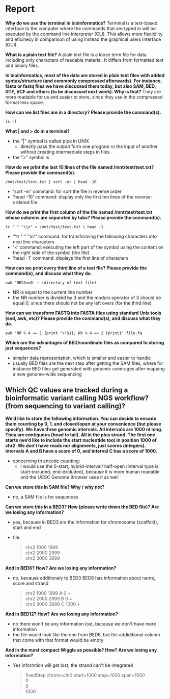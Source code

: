 # Report 

**Why do we use the terminal in bioinformatics?**
Terminal is a text-based interface to the computer where the commands that are typed in will be executed by the command line interpreter (CLI). This allows more flexibility and eficinecy in comparison of using instead the graphical users interface (GUI).

**What is a plain text file?**
A plain text file is a loose term file for data including only characters of readable material. It differs from formatted text and binary files.

**In bioinformatics, most of the data are stored in plain text files with added syntax/structure (and commonly compressed afterwards). For instance, fasta or fastq files we have discussed them today, but also SAM, BED, GTF, VCF and others (to be discussed next week). Why is that?**
They are more readable for us and easier to store, since they use in the compressed format less space.

**How can we list files are in a directory? Please provide the command(s).**

    ls -l


**What | and > do in a terminal?**
- the "|" symbol is called pipe in UNIX
	- directly pass the output form one program ro the input of another without creating intermediate steps in files
- the ">" symbol is


**How do we print the last 10 lines of the file named /mnt/test/test.txt? Please provide the command(s).**

    /mnt/test/test.txt | sort -nr | head -10

- 'sort -nr' command: for sort the file in reverse order
- 'head -10' command: display only the first ten lines of the reverse-ordered file


**How do we print the first column of the file named /mnt/test/test.txt whose columns are separated by tabs? Please provide the command(s).**

    tr " " "\\n" < /mnt/test/test.txt | head -1

- "'tr " " "\\n"' command: for transforming the following characters into next line characters
- '<' command: executing the left part of the symbol using the content on the right side of the symbol (the file)
- 'head -1' command: displays the first line of characters


**How can we print every third line of a text file? Please provide the command(s), and discuss what they do.**

    awk 'NR%3==0' ~ (directory of text file)
    
- NR is equal to the current line number
- the NR number is divided by 3 and the modulo operator of 3 should be equal 0, since there should not be any left overs (for the third line)


**How can we transform FASTQ into FASTA files using standard Unix tools (sed, awk, etc)? Please provide the command(s), and discuss what they do.**

    awk 'NR % 4 == 1 {print ">"$1}; NR % 4 == 2 {print}' file.fq


**Which are the advantages of BED/coordinate files as compared to storing just sequences?**
- simpler data representation, which is smaller and easier to handle
- usually BED files are the next step after getting the SAM files, where for instance BED files get generated with genomic coverages after mapping a new genome-wide sequencing


**Which QC values are tracked during a bioinformatic variant calling NGS workflow? (from sequencing to variant calling)?**
- 


**We’d like to store the following information. You can decide to encode them counting by 0, 1, and closed/open at your convenience (but please specify). We have three genomic intervals. All intervals are 1000 nt long. They are contiguous (head to tail). All in the plus strand. The first one starts (we’d like to include the start nucleotide too) in position 1000 of chr2. We don’t have reads nor alignments, just scores (integers). Intervals A and B have a score of 0, and interval C has a score of 1000.**
- concerning th encode counting:
	- I would use the 0-start, hybrid-interval/ half-open (interval type is: start-included, end-excluded), because it is more human readable and the UCSC Genome Browser uses it as well


**Can we store this in SAM file? Why / why not?**
- no, a SAM file is for sequences

**Can we store this in a BED3? How (please write down the BED file)? Are we losing any information?**
- yes, because in BED3 are the information for chromosome (scaffold), start and end
- file:

    >chr2 1000 1999 <br>
    >chr2 2000 2999 <br>
    >chr2 3000 3999 <br>


**And in BED6? How? Are we losing any information?**
- no, because additionaly to BED3 BED6 has information about name, score and strand

    >chr2 1000 1999 A 0 + <br>
    >chr2 2000 2999 B 0 + <br>
    >chr2 3000 3999 C 1000 + <br>


**And in BED12? How? Are we losing any information?**
- no there won't be any information lost, because we don't have more information
- the file would look like the one from BED6, but the addiditional column that come with that format would be empty

**And in the most compact Wiggle as possible? How? Are we losing any information?**
- Yes informtion will get lost, the strand can't be integrated 

    >fixedStep chrom=chr2 start=1000 step=1000 span=1000 <br>
    >0 <br>
    >0 <br>
    >1000




